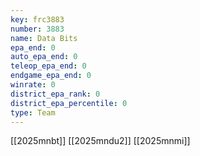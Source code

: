 ```yaml
---
key: frc3883
number: 3883
name: Data Bits
epa_end: 0
auto_epa_end: 0
teleop_epa_end: 0
endgame_epa_end: 0
winrate: 0
district_epa_rank: 0
district_epa_percentile: 0
type: Team
---
```

[[2025mnbt]]
[[2025mndu2]]
[[2025mnmi]]
